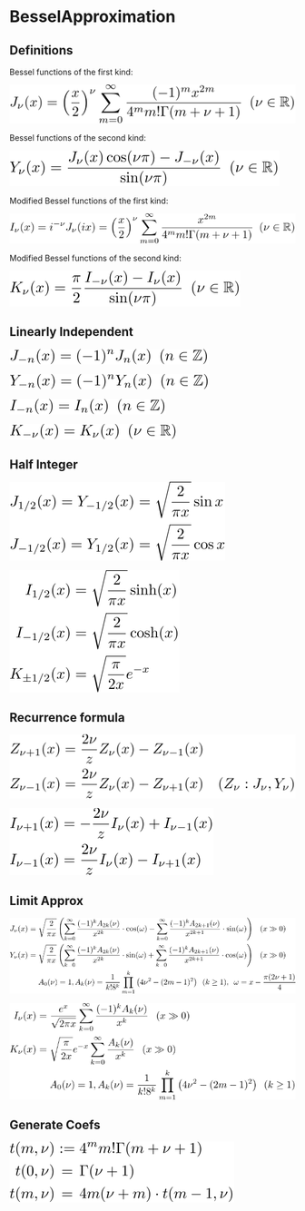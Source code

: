 # BesselApproximation

## Definitions

Bessel functions of the first kind:

![define besselJ](https://github.com/tk-yoshimura/BesselApproximation/blob/main/figures/define_besselJ.svg)

Bessel functions of the second kind:

![define besselY](https://github.com/tk-yoshimura/BesselApproximation/blob/main/figures/define_besselY.svg)

Modified Bessel functions  of the first kind:

![define besselI](https://github.com/tk-yoshimura/BesselApproximation/blob/main/figures/define_besselI.svg)

Modified Bessel functions  of the second kind:

![define besselK](https://github.com/tk-yoshimura/BesselApproximation/blob/main/figures/define_besselK.svg)

## Linearly Independent

![depend besselJ](https://github.com/tk-yoshimura/BesselApproximation/blob/main/figures/depend_besselJ.svg)

![depend besselY](https://github.com/tk-yoshimura/BesselApproximation/blob/main/figures/depend_besselY.svg)

![depend besselI](https://github.com/tk-yoshimura/BesselApproximation/blob/main/figures/depend_besselI.svg)

![depend besselK](https://github.com/tk-yoshimura/BesselApproximation/blob/main/figures/depend_besselK.svg)

## Half Integer

![halfint besselJY](https://github.com/tk-yoshimura/BesselApproximation/blob/main/figures/halfint_besselJY.svg)

![halfint besselIK](https://github.com/tk-yoshimura/BesselApproximation/blob/main/figures/halfint_besselIK.svg)

## Recurrence formula

![recurr besselJY](https://github.com/tk-yoshimura/BesselApproximation/blob/main/figures/recurr_besselJY.svg)

![recurr besselIK](https://github.com/tk-yoshimura/BesselApproximation/blob/main/figures/recurr_besselIK.svg)

## Limit Approx

![limit besselJY](https://github.com/tk-yoshimura/BesselApproximation/blob/main/figures/limit_besselJY.svg)

![limit besselIK](https://github.com/tk-yoshimura/BesselApproximation/blob/main/figures/limit_besselIK.svg)

## Generate Coefs

![coef bessel](https://github.com/tk-yoshimura/BesselApproximation/blob/main/figures/coef_bessel.svg)
